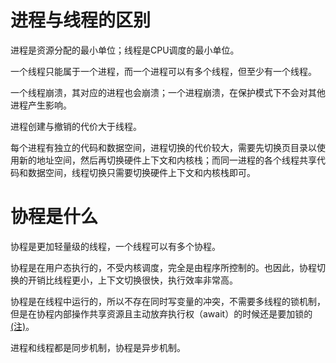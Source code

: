 # 进程与线程的区别

进程是资源分配的最小单位；线程是CPU调度的最小单位。

一个线程只能属于一个进程，而一个进程可以有多个线程，但至少有一个线程。

一个线程崩溃，其对应的进程也会崩溃；一个进程崩溃，在保护模式下不会对其他进程产生影响。

进程创建与撤销的代价大于线程。

每个进程有独立的代码和数据空间，进程切换的代价较大，需要先切换页目录以使用新的地址空间，然后再切换硬件上下文和内核栈；而同一进程的各个线程共享代码和数据空间，线程切换只需要切换硬件上下文和内核栈即可。

# 协程是什么

协程是更加轻量级的线程，一个线程可以有多个协程。

协程是在用户态执行的，不受内核调度，完全是由程序所控制的。也因此，协程切换的开销比线程更小，上下文切换很快，执行效率非常高。

协程是在线程中运行的，所以不存在同时写变量的冲突，不需要多线程的锁机制，但是在协程内部操作共享资源且主动放弃执行权（await）的时候还是要加锁的[(注)](https://blog.csdn.net/zcxey2911/article/details/123573727)。

进程和线程都是同步机制，协程是异步机制。